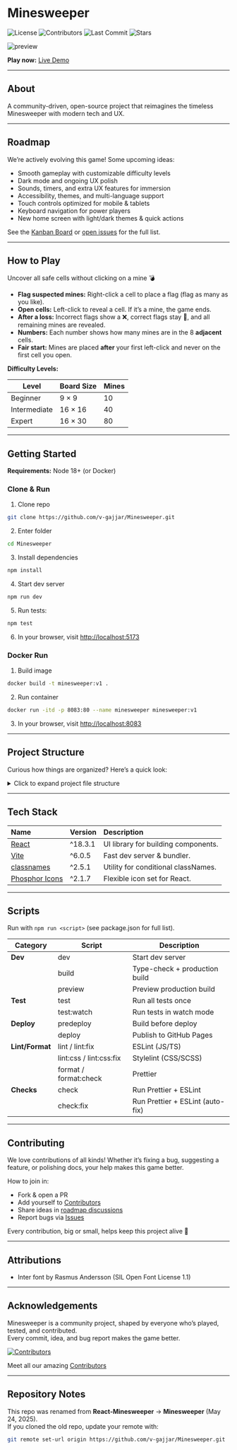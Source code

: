 # Minesweeper

![License](https://img.shields.io/github/license/v-gajjar/Minesweeper)
![Contributors](https://img.shields.io/github/contributors/v-gajjar/Minesweeper)
![Last Commit](https://img.shields.io/github/last-commit/v-gajjar/Minesweeper)
![Stars](https://img.shields.io/github/stars/v-gajjar/Minesweeper?style=social)

![preview](https://github.com/v-gajjar/Minesweeper/blob/main/src/assets/Minesweeper-16-06-2025.gif)

**Play now:** [Live Demo](https://v-gajjar.github.io/Minesweeper/)  

---

## About

A community-driven, open-source project that reimagines the timeless Minesweeper with modern tech and UX. 

---

## Roadmap

We’re actively evolving this game! Some upcoming ideas:  

- Smooth gameplay with customizable difficulty levels
- Dark mode and ongoing UX polish
- Sounds, timers, and extra UX features for immersion
- Accessibility, themes, and multi-language support
- Touch controls optimized for mobile & tablets
- Keyboard navigation for power players
- New home screen with light/dark themes & quick actions


See the [Kanban Board](https://github.com/users/v-gajjar/projects/2) or [open issues](https://github.com/v-gajjar/Minesweeper/issues) for the full list.  

---

## How to Play

Uncover all safe cells without clicking on a mine 💣

- **Flag suspected mines:** Right-click a cell to place a flag (flag as many as you like).
- **Open cells:** Left-click to reveal a cell. If it’s a mine, the game ends.
- **After a loss:** Incorrect flags show a ❌, correct flags stay 🚩, and all remaining mines are revealed.
- **Numbers:** Each number shows how many mines are in the 8 **adjacent** cells.
- **Fair start:** Mines are placed **after** your first left-click and never on the first cell you open.

**Difficulty Levels:**

| Level        | Board Size           | Mines |
|--------------|----------------------|-------|
| Beginner     | 9 × 9                | 10    |
| Intermediate | 16 × 16              | 40    |
| Expert       | 16 × 30              | 80    |

---

## Getting Started

**Requirements:** Node 18+ (or Docker)

### Clone & Run

1. Clone repo

```bash
git clone https://github.com/v-gajjar/Minesweeper.git
```

2. Enter folder

```bash
cd Minesweeper
```

3. Install dependencies

```bash 
npm install
```

4. Start dev server

```bash
npm run dev
```

5. Run tests:

```bash
npm test
```

6. In your browser, visit [http://localhost:5173](http://localhost:5173)

### Docker Run

1. Build image

```bash
docker build -t minesweeper:v1 .
```

2. Run container

```bash
docker run -itd -p 8083:80 --name minesweeper minesweeper:v1
```  

3. In your browser, visit [http://localhost:8083](http://localhost:8083)

---

## Project Structure

Curious how things are organized? Here’s a quick look: 
<details>
<summary>Click to expand project file structure</summary>

```plaintext
.
├── .github
│   ├── pull_request_template.md
│   └── workflows
│       ├── build-checks.yaml
│       ├── whats-new-merged.yaml
│       └── whats-new-preview.yaml
├── .gitignore
├── .prettierignore
├── .prettierrc.yml
├── .stylelintrc.json
├── CONTRIBUTORS.md
├── Dockerfile
├── eslint.config.js
├── globals.d.ts
├── index.html
├── LICENSE
├── package-lock.json
├── package.json
├── README.md
├── src
│   ├── App.css
│   ├── App.tsx
│   ├── assets
│   │   └── Minesweeper-16-06-2025.gif
│   ├── components
│   │   └── feature
│   │       ├── Cell
│   │       ├── GameBoard
│   │       ├── GameDifficultySelector
│   │       ├── GameResultModal
│   │       └── RemainingFlagsCounter
│   ├── config
│   │   ├── gameDifficultyLevelSettings.interfaces.ts
│   │   └── gameDifficultyLevelSettings.ts
│   ├── enum
│   │   ├── GameDifficultyLevel.interfaces.ts
│   │   ├── GameDifficultyLevel.ts
│   │   ├── GameStatus.interfaces.ts
│   │   └── GameStatus.ts
│   ├── index.css
│   ├── main.tsx
│   ├── minesweeperUtils.js
│   ├── types.ts
│   └── vite-env.d.ts
├── tests
│   └── unit
│       ├── App.test.jsx
│       ├── Board.test.jsx
│       ├── Cell.test.jsx
│       ├── GameBoard.test.jsx
│       └── Win.test.jsx
├── tsconfig.app.json
├── tsconfig.json
├── tsconfig.node.json
└── vite.config.ts
```

</details>

---

## Tech Stack

| Name                                                                  | Version | Description                                                 |
| :-------------------------------------------------------------------- | :------ | :---------------------------------------------------------- |
| [React](https://react.dev/)                                           | ^18.3.1 | UI library for building components.                         |
| [Vite](https://vitejs.dev/)                                           | ^6.0.5  | Fast dev server & bundler.                                  |
| [classnames](https://www.npmjs.com/package/classnames)                | ^2.5.1  | Utility for conditional classNames.                         |
| [Phosphor Icons](https://www.npmjs.com/package/@phosphor-icons/react) | ^2.1.7  | Flexible icon set for React.                                |

---

## Scripts

Run with `npm run <script>` (see package.json for full list).

| Category       | Script        | Description                               |
|----------------|---------------|-------------------------------------------|
| **Dev**        | dev           | Start dev server                          |
|                | build         | Type-check + production build             |
|                | preview       | Preview production build                  |
| **Test**       | test          | Run all tests once                        |
|                | test:watch    | Run tests in watch mode                   |
| **Deploy**     | predeploy     | Build before deploy                       |
|                | deploy        | Publish to GitHub Pages                   |
| **Lint/Format**| lint / lint:fix       | ESLint (JS/TS)                  |
|                | lint:css / lint:css:fix | Stylelint (CSS/SCSS)          |
|                | format / format:check | Prettier                           |
| **Checks**     | check         | Run Prettier + ESLint                     |
|                | check:fix     | Run Prettier + ESLint (auto-fix)          |

---

## Contributing

We love contributions of all kinds! Whether it’s fixing a bug, suggesting a feature, or polishing docs, your help makes this game better.  

How to join in:  
- Fork & open a PR 
- Add yourself to [Contributors](./CONTRIBUTORS.md)
- Share ideas in [roadmap discussions](https://github.com/users/v-gajjar/projects/2)  
- Report bugs via [Issues](https://github.com/v-gajjar/Minesweeper/issues)

Every contribution, big or small, helps keep this project alive 🎉

---

## Attributions

- Inter font by Rasmus Andersson (SIL Open Font License 1.1)

---

## Acknowledgements

Minesweeper is a community project, shaped by everyone who’s played, tested, and contributed.  
Every commit, idea, and bug report makes the game better.  

[![Contributors](https://contrib.rocks/image?repo=v-gajjar/Minesweeper)](./CONTRIBUTORS.md)  

Meet all our amazing [Contributors](./CONTRIBUTORS.md)

---

## Repository Notes

This repo was renamed from **React-Minesweeper** → **Minesweeper** (May 24, 2025).  
If you cloned the old repo, update your remote with:

```bash
git remote set-url origin https://github.com/v-gajjar/Minesweeper.git
```